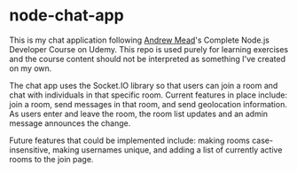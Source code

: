 # node-chat-app
This is my chat application following [Andrew Mead](http://www.mead.io/)'s Complete Node.js Developer Course on Udemy. This repo is used purely for learning exercises and the course content should not be interpreted as something I've created on my own.

The chat app uses the Socket.IO library so that users can join a room and chat with individuals in that specific room. Current features in place include: join a room, send messages in that room, and send geolocation information. As users enter and leave the room, the room list updates and an admin message announces the change.

Future features that could be implemented include: making rooms case-insensitive, making usernames unique, and adding a list of currently active rooms to the join page.
